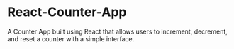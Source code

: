 # React-Counter-App
A Counter App built using React that allows users to increment, decrement, and reset a counter with a simple interface.
